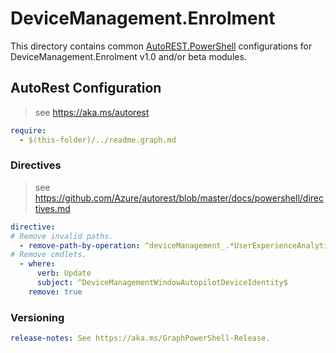 # DeviceManagement.Enrolment

This directory contains common [AutoREST.PowerShell](https://github.com/Azure/autorest.powershell) configurations for DeviceManagement.Enrolment v1.0 and/or beta modules.

## AutoRest Configuration

> see <https://aka.ms/autorest>

``` yaml
require:
  - $(this-folder)/../readme.graph.md
```

### Directives

> see https://github.com/Azure/autorest/blob/master/docs/powershell/directives.md

``` yaml
directive:
# Remove invalid paths.
  - remove-path-by-operation: ^deviceManagement_.*UserExperienceAnalytics.*$
# Remove cmdlets.
  - where:
      verb: Update
      subject: ^DeviceManagementWindowAutopilotDeviceIdentity$
    remove: true
```

### Versioning

``` yaml
release-notes: See https://aka.ms/GraphPowerShell-Release.
```
